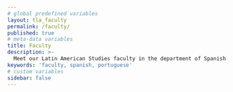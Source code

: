 ```yaml
---
# global predefined variables
layout: tla_faculty
permalink: /faculty/
published: true
# meta-data variables
title: Faculty
description: >-
  Meet our Latin American Studies faculty in the department of Spanish and Portuguese in the College of Liberal Arts at Temple University!
keywords: 'faculty, spanish, portuguese'
# custom variables
sidebar: false
---
```

